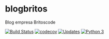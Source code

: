 # blogbritos
Blog empresa Britoscode

[![Build Status](https://travis-ci.org/JosemarBrito/blogbritos.svg?branch=main)](https://travis-ci.org/JosemarBrito/blogbritos)
[![codecov](https://codecov.io/gh/JosemarBrito/blogbritos/branch/main/graph/badge.svg?token=H4WX0R2RUH)](https://codecov.io/gh/JosemarBrito/blogbritos)
[![Updates](https://pyup.io/repos/github/JosemarBrito/blogbritos/shield.svg)](https://pyup.io/repos/github/JosemarBrito/blogbritos/)
[![Python 3](https://pyup.io/repos/github/JosemarBrito/blogbritos/python-3-shield.svg)](https://pyup.io/repos/github/JosemarBrito/blogbritos/)
